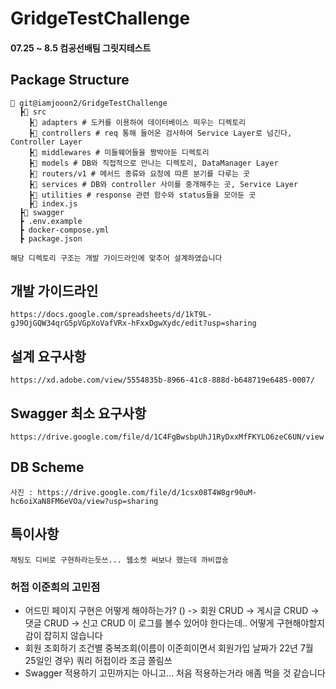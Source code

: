 # GridgeTestChallenge  
#### 07.25 ~ 8.5 컴공선배팀 그릿지테스트


## Package Structure
```
📂 git@iamjooon2/GridgeTestChallenge
  ┣📂 src
    ┣📂 adapters # 도커를 이용하여 데이터베이스 띄우는 디렉토리
    ┣📂 controllers # req 통해 들어온 검사하여 Service Layer로 넘긴다, Controller Layer
    ┣📂 middlewares # 미들웨어들을 짱박아둔 디렉토리
    ┣📂 models # DB와 직접적으로 만나는 디렉토리, DataManager Layer
    ┣📂 routers/v1 # 메서드 종류와 요청에 따른 분기를 다루는 곳
    ┣📂 services # DB와 controller 사이를 중개해주는 곳, Service Layer
    ┣📂 utilities # response 관련 함수와 status들을 모아둔 곳
    ┣📜 index.js 
  ┣📂 swagger
  ┣ .env.example 
  ┣ docker-compose.yml
  ┣ package.json

해당 디렉토리 구조는 개발 가이드라인에 맞추어 설계하였습니다
```

## 개발 가이드라인
```
https://docs.google.com/spreadsheets/d/1kT9L-gJ9OjGQW34qrG5pVGpXoVafVRx-hFxxDgwXydc/edit?usp=sharing
```

## 설계 요구사항 
```
https://xd.adobe.com/view/5554835b-8966-41c8-888d-b648719e6485-0007/
```

## Swagger 최소 요구사항 
```
https://drive.google.com/file/d/1C4FgBwsbpUhJ1RyDxxMfFKYLO6zeC6UN/view
```

## DB Scheme
```
사진 : https://drive.google.com/file/d/1csx08T4W8gr90uM-hc6oiXaN8FM6eVOa/view?usp=sharing
```

## 특이사항
```
채팅도 디비로 구현하라는듯쓰... 웹소켓 써보나 했는데 까비깝숑
```

### 허접 이준희의 고민점

- 어드민 페이지 구현은 어떻게 해야하는가? ()
  -> 회원 CRUD
  -> 게시글 CRUD
  -> 댓글 CRUD
  -> 신고 CRUD
이 로그를 볼수 있어야 한다는데.. 어떻게 구현해야할지 감이 잡히지 않습니다
- 회원 조회하기
  조건별 중복조회(이름이 이준희이면서 회원가입 날짜가 22년 7월 25일인 경우) 쿼리 허접이라 조금 쫄림쓰
- Swagger 적용하기
  고민까지는 아니고... 처음 적용하는거라 애좀 먹을 것 같습니다
  